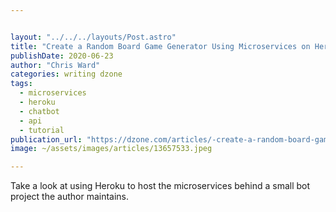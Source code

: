 ```yaml
---


layout: "../../../layouts/Post.astro"
title: "Create a Random Board Game Generator Using Microservices on Heroku"
publishDate: 2020-06-23
author: "Chris Ward"
categories: writing dzone
tags: 
  - microservices
  - heroku
  - chatbot
  - api
  - tutorial
publication_url: "https://dzone.com/articles/-create-a-random-board-game-generator-using-micros"
image: ~/assets/images/articles/13657533.jpeg

---
```

Take a look at using Heroku to host the microservices behind a small bot project the author maintains.

